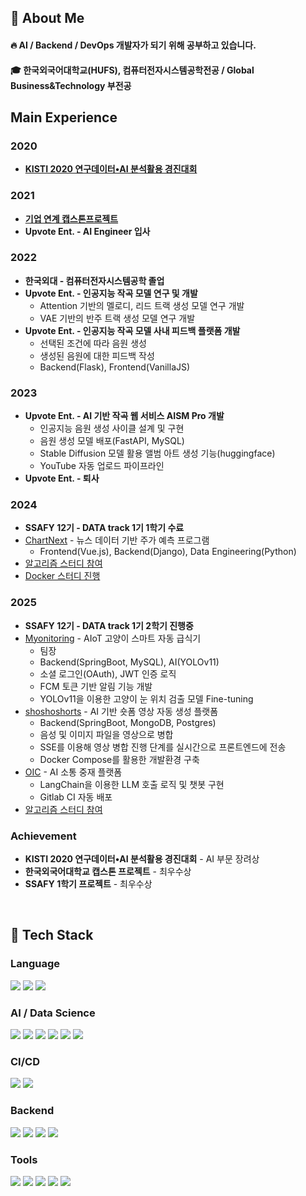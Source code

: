 ## 👀 About Me
#### :fire: AI / Backend / DevOps 개발자가 되기 위해 공부하고 있습니다.<br/>
#### :mortar_board: 한국외국어대학교(HUFS), 컴퓨터전자시스템공학전공 / Global Business&Technology 부전공

<!-- ### BOJ Rating
[![Solved.ac 프로필](https://mazassumnida.wtf/api/v2/generate_badge?boj=jeeeseo98)](https://solved.ac/jeeeseo98)
<br/> -->

## Main Experience


### **2020** 
- **[KISTI 2020 연구데이터•AI 분석활용 경진대회](https://github.com/Jeseoyun/KISTI-2020-AI-Project)**

### **2021**
- **[기업 연계 캡스톤프로젝트](https://github.com/Jeseoyun/Uplus-VOC-Project)**
- **Upvote Ent. - AI Engineer 입사**

### **2022**
- **한국외대 - 컴퓨터전자시스템공학 졸업**
- **Upvote Ent. - 인공지능 작곡 모델 연구 및 개발**
    - Attention 기반의 멜로디, 리드 트랙 생성 모델 연구 개발
    - VAE 기반의 반주 트랙 생성 모델 연구 개발
- **Upvote Ent. - 인공지능 작곡 모델 사내 피드백 플랫폼 개발**
    - 선택된 조건에 따라 음원 생성
    - 생성된 음원에 대한 피드백 작성
    - Backend(Flask), Frontend(VanillaJS)

### **2023**
- **Upvote Ent. - AI 기반 작곡 웹 서비스 AISM Pro 개발**
    - 인공지능 음원 생성 사이클 설계 및 구현
    - 음원 생성 모델 배포(FastAPI, MySQL)
    - Stable Diffusion 모델 활용 앨범 아트 생성 기능(huggingface)
    - YouTube 자동 업로드 파이프라인
- **Upvote Ent. - 퇴사**

### **2024**
- **SSAFY 12기 - DATA track 1기 1학기 수료**
- [ChartNext](https**://github.com/Jeseoyun/ChartNext) - 뉴스 데이터 기반 주가 예측 프로그램
    - Frontend(Vue.js), Backend(Django), Data Engineering(Python)
- [알고리즘 스터디 참여](https://github.com/Jeseoyun/SSAFY-Algorithm-Study)
- [Docker 스터디 진행](https://github.com/Jeseoyun/SSAFY-Docker-Study)

### **2025**
- **SSAFY 12기 - DATA track 1기 2학기 진행중**
- [Myonitoring](https://github.com/Jeseoyun/Myonitoring) - AIoT 고양이 스마트 자동 급식기
    - 팀장
    - Backend(SpringBoot, MySQL), AI(YOLOv11)
    - 소셜 로그인(OAuth), JWT 인증 로직
    - FCM 토큰 기반 알림 기능 개발
    - YOLOv11을 이용한 고양이 눈 위치 검출 모델 Fine-tuning
- [shoshoshorts](https://github.com/shoshoshorts) - AI 기반 숏폼 영상 자동 생성 플랫폼
    - Backend(SpringBoot, MongoDB, Postgres)
    - 음성 및 이미지 파일을 영상으로 병합
    - SSE를 이용해 영상 병합 진행 단계를 실시간으로 프론트엔드에 전송
    - Docker Compose를 활용한 개발환경 구축
- [OIC](https://github.com/Jeseoyun/OIC) - AI 소통 중재 플랫폼
    - LangChain을 이용한 LLM 호출 로직 및 챗봇 구현
    - Gitlab CI 자동 배포
- [알고리즘 스터디 참여](https://github.com/Jeseoyun/CoyoTe)

### Achievement

- **KISTI 2020 연구데이터•AI 분석활용 경진대회** - AI 부문 장려상
- **한국외국어대학교 캡스톤 프로젝트** - 최우수상
- **SSAFY 1학기 프로젝트** - 최우수상

<br/>
  
## 🧱 Tech Stack
### Language
<p>
<!--Python-->
<img src="https://img.shields.io/badge/Python%20IDLE-3776AB?logo=python&logoColor=fff"/>
<!--MySQL-->
<img src="https://img.shields.io/badge/MySQL-4479A1?logo=mysql&logoColor=fff"/>
<!--Java-->
<img src="https://img.shields.io/badge/Java-007396?logo=java&logoColor=fff"/>
</p>
  
### AI / Data Science
<p>
<!--PyTorch-->
<img src="https://img.shields.io/badge/PyTorch-EE4C2C?&logo=PyTorch&logoColor=white"/>
<!--TensorFlow-->
<img src="https://img.shields.io/badge/TensorFlow-FF6F00?logo=tensorflow&logoColor=white"/>
<!--Hugging Face-->
<img src="https://img.shields.io/badge/Hugging%20Face-FFD21E?logo=huggingface&logoColor=000"/>
<!--Pandas-->
<img src="https://img.shields.io/badge/Pandas-150458?logo=pandas&logoColor=fff"/>
<!--Numpy-->
<img src="https://img.shields.io/badge/NumPy-4DABCF?logo=numpy&logoColor=fff"/>
<!--Langchain-->
<img src="https://img.shields.io/badge/Langchain-000000?logo=langchain&logoColor=fff"/>
</p>
  
### CI/CD
<p>
<!--Docker-->
<img src="https://img.shields.io/badge/docker-2496ED?&logo=docker&logoColor=white"/>
<!--GitLab CI-->
<img src="https://img.shields.io/badge/GitLab%20CI-FC6D26?logo=gitlab&logoColor=fff"/>
</p>

### Backend
<p>
<!--FastAPI-->
<img src="https://img.shields.io/badge/FastAPI-009485.svg?logo=fastapi&logoColor=white"/>
<!--Flask-->
<img src="https://img.shields.io/badge/Flask-000000?logo=flask&logoColor=white"/>
<!--Django-->
<img src="https://img.shields.io/badge/Django-092E20?&logo=Django&logoColor=white"/>
<!--SpringBoot-->
<img src="https://img.shields.io/badge/SpringBoot-6DB33F?logo=springboot&logoColor=white"/>
</p>  

### Tools
<p>
<!--git-->
<img src="https://img.shields.io/badge/git-F05032?&logo=git&logoColor=white"/>
<!--github-->
<img src="https://img.shields.io/badge/GitHub-%23121011.svg?logo=github&logoColor=white"/>
<!--GitLab-->
<img src="https://img.shields.io/badge/GitLab-FC6D26?logo=gitlab&logoColor=white"/>
<!--Jira-->
<img src="https://img.shields.io/badge/Jira-0052CC?logo=jira&logoColor=white"/>
<!--notion-->
<img src="https://img.shields.io/badge/notion-000000?&logo=notion&logoColor=white"/>
</p>
